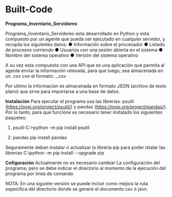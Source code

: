# Built-Code

**Programa_Inventario_Servidores**

Programa_Inventario_Servidores esta desarrollado en Python y esta compuesto por un agente que pueda ser ejecutado en cualquier servidor, y recopila los siguientes datos:
● Información sobre el procesador
● Listado de procesos corriendo
● Usuarios con una sesión abierta en el sistema
● Nombre del sistema operativo
● Versión del sistema operativo

A su vez esta compuesta con una API que es una aplicación que permita al agente enviar la información relevada, para que luego, sea almacenada en un .csv con el formato:
<IP de servidor>_<AAAA-MM-DD>.csv

Por ultimo la información es almacenada en formato JSON (archivo de texto plano) que sirve para importarse a una base de datos.

**Instalación**
Para ejecutar el programa usa las librerias: psutil (https://pypi.org/project/psutil/) y pandas (https://pypi.org/project/pandas/). Por lo tanto, para que funcione es necesario tener instalado los siguientes paquetes:
1. psutil
C:\>python -m pip install psutil

2. pandas
pip install pandas

Seguramente deban instalar o actualizar la libreria pip para poder istalar las librerias
C:\python -m pip install --upgrade pip

**Cofiguración**
Actualmente no es necesario cambiar La configuración del programa; pero se debe indicar el directorio al momento de la ejecución del programa por linea de comando

NOTA: En una siguiete versión se puede incluir como mejora la ruta especifica del directorio donde se genere el documento csv ó json.



